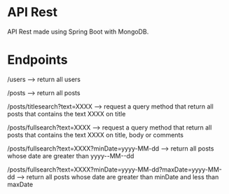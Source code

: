 # API Rest
API Rest made using Spring Boot with MongoDB.

# Endpoints

/users --> return all users

/posts --> return all posts

/posts/titlesearch?text=XXXX --> request a query method that return all posts that contains the text XXXX on title

/posts/fullsearch?text=XXXX --> request a query method that return all posts that contains the text XXXX on title, body or comments

/posts/fullsearch?text=XXXX?minDate=yyyy-MM-dd --> return all posts whose date are greater than yyyy--MM--dd

/posts/fullsearch?text=XXXX?minDate=yyyy-MM-dd?maxDate=yyyy-MM-dd --> return all posts whose date are greater than minDate and less than maxDate 
